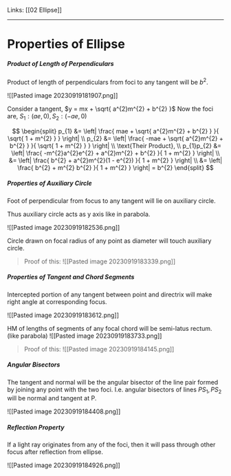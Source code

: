 Links: [[02 Ellipse]]
___
#  Properties of Ellipse 
##### Product of Length of Perpendiculars
Product of length of perpendiculars from foci to any tangent will be $b^{2}$.

![[Pasted image 20230919181907.png]]

Consider a tangent, $y = mx + \sqrt{ a^{2}m^{2} + b^{2} }$
Now the foci are, $S_{1}:(ae, 0), S_{2}:(-ae,0)$

$$
\begin{split}
p_{1} &= \left| \frac{ mae + \sqrt{ a^{2}m^{2} + b^{2} } }{ \sqrt{ 1 + m^{2} } } \right| \\
p_{2} &= \left| \frac{ -mae + \sqrt{ a^{2}m^{2} + b^{2} } }{ \sqrt{ 1 + m^{2} } } \right| \\
\text{Their Product}, \\
p_{1}p_{2} &= \left| \frac{ -m^{2}a^{2}e^{2} + a^{2}m^{2} + b^{2} }{ 1 + m^{2} } \right| \\
&= \left| \frac{ b^{2} + a^{2}m^{2}(1 - e^{2}) }{ 1 + m^{2} } \right| \\
&= \left| \frac{ b^{2} + m^{2} b^{2} }{ 1 + m^{2} } \right| = b^{2}
\end{split}
$$

##### Properties of Auxiliary Circle
Foot of perpendicular from focus to any tangent will lie on auxiliary circle. 

Thus auxiliary circle acts as y axis like in parabola.

![[Pasted image 20230919182536.png]]

Circle drawn on focal radius of any point as diameter will touch auxiliary circle. 
> Proof of this:
> ![[Pasted image 20230919183339.png]]


##### Properties of Tangent and Chord Segments
Intercepted portion of any tangent between point and directrix will make right angle at corresponding focus. 

![[Pasted image 20230919183612.png]]

HM of lengths of segments of any focal chord will be semi-latus rectum. (like parabola) 
![[Pasted image 20230919183733.png]]

> Proof of this:
> ![[Pasted image 20230919184145.png]]


##### Angular Bisectors 
The tangent and normal will be the angular bisector of the line pair formed by joining any point with the two foci. I.e. angular bisectors of lines $PS_{1},PS_{2}$ will be normal and tangent at P.

![[Pasted image 20230919184408.png]]

##### Reflection Property 
If a light ray originates from any of the foci, then it will pass through other focus after reflection from ellipse. 

![[Pasted image 20230919184926.png]]

